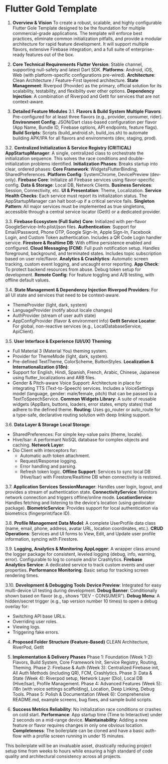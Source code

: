 # Flutter Gold Template

1. **Overview & Vision**
To create a robust, scalable, and highly configurable Flutter Gole Template designed to be the foundation for multiple commercial-grade applications. The template will enforce best practices, eliminate common initialization pitfalls, and provide a modular architecture for rapid feature development. It will support multiple flavors, extensive Firebase integration, and a full suite of enterprise-ready features out of the box.

2. **Core Technical Requirements**
**Flutter Version**: Stable channel, supporting null-safety and latest Dart SDK.
**Platforms**: Android, iOS, Web (with platform-specific configurations pre-wired).
**Architecture**: Clean Architecture / Feature-First layered architecture.
**State Management**: Riverpod (Provider) as the primary, official solution for its scalability, testability, and flexibility over other options.
**Dependency Injection**: A combination of Riverpod and GetIt for services that are not context-aware.

3. **Detailed Feature Modules**
3.1. **Flavors & Build System**
**Multiple Flavors**: Pre-configured for at least three flavors (e.g., provider, consumer, rider).
**Environment Config**: JSON/Dart class-based configuration per flavor (App Name, Bundle ID, Firebase options, API endpoints, feature flags).
**Build Scripts**: Scripts (build_android.sh, build_ios.sh) to automate building APK/IPA for all flavors and environments (dev, staging, prod).

3.2. **Centralized Initialization & Service Registry (CRITICAL)**
**AppStartupManager**: A single, centralized class to orchestrate the initialization sequence. This solves the race conditions and double-initialization problems identified.
**Initialization Phases**: Breaks startup into clear, ordered phases:
**Core Framework**: WidgetsFlutterBinding, SharedPreferences.
**Platform Config**: SystemChrome, DevicePreview (dev-only).
**Firebase Core**: Initialize all Firebase services using flavor-specific config.
**Data & Storage**: Local DB, Network Clients.
**Business Services**: Session, Connectivity, etc.
**UI & Presentation**: Theme, Localization.
**Service Health Checks**: Each service must report its initialization status. The AppStartupManager can halt boot-up if a critical service fails.
**Singleton Pattern**: All major services must be implemented as true singletons, accessible through a central service locator (GetIt) or a dedicated provider.

3.3. **Firebase Ecosystem (Full Suite)**
**Core**: Initialized with per-flavor GoogleService-Info.plist/json files.
**Authentication**: Support for Email/Password, Phone OTP, Google Sign-In, Apple Sign-In, Facebook Login, and Custom Token authentication. Includes a QR Code Login handler service.
**Firestore & Realtime DB**: With offline persistence enabled and configured.
**Cloud Messaging (FCM)**: Full push notification setup. Handles foreground, background, and terminated states. Includes topic subscription based on user role/flavor.
**Analytics & Crashlytics**: Automatic screen tracking, custom event logging, and uncaught error reporting.
**App Check**: To protect backend resources from abuse. Debug token setup for development.
**Remote Config**: For feature toggling and A/B testing, with offline default values.

3.4. **State Management & Dependency Injection**
**Riverpod Providers**: For all UI state and services that need to be context-aware.
 - ThemeProvider (light, dark, system)
 - LanguageProvider (notify about locale changes)
 - AuthProvider (stream of user auth state)
 - AppConfigProvider (flavor & environment info)
**GetIt Service Locator**: For global, non-reactive services (e.g., LocalDatabaseService, ApiClient).

3.5. **User Interface & Experience (UI/UX)**
**Theming**:
 - Full Material 3 (Material You) theming system.
 - Provider for ThemeMode (light, dark, system).
 - Pre-defined TextTheme, ColorScheme, ButtonStyles.
**Localization & Internationalization (i18n)**:
 - Support for English, Hindi, Spanish, French, Arabic, Chinese, Japanese using flutter_localizations and ARB files.
 - Gender & Pitch-aware Voice Support: Architecture in place for integrating TTS (Text-to-Speech) services. Includes a VoiceSettings model (language, gender: male/female, pitch) that can be passed to a TextToSpeechService.
**Common Widgets Library**: A suite of reusable widgets (AppBars, buttons, loaders, error states, empty states) that adhere to the defined theme.
**Routing**: Uses go_router or auto_route for a type-safe, declarative routing solution with deep linking support.

3.6. **Data Layer & Storage**
**Local Storage**:
 - SharedPreferences: For simple key-value pairs (theme, locale).
 - Hive/Isar: A performant NoSQL database for complex objects and caching.
**Network Layer**:
 - Dio Client with interceptors for:
    - Automatic auth token attachment.
    - Request/Response logging.
    - Error handling and parsing.
    - Refresh token logic.
**Offline Support**: Services to sync local DB (Hive/Isar) with Firestore/Realtime DB when connectivity is restored.

3.7. **Application Services**
**SessionManager**: Handles user login, logout, and provides a stream of authentication state.
**ConnectivityService**: Monitors network connection and triggers offline/online mode.
**LocationService**: Handles fetching and listening to the device's location (using geolocator package).
**BiometricService**: Provides support for local authentication via biometrics (fingerprint/face ID).

3.8. **Profile Management**
**Data Model**: A complete UserProfile data class (name, email, phone, address, avatar URL, location coordinates, etc.).
**CRUD Operations**: Services and UI forms to View, Edit, and Update user profile information, syncing with Firestore.

3.9. **Logging, Analytics & Monitoring**
**AppLogger**: A wrapper class around the logger package for consistent, leveled logging (debug, info, warning, error). Configurable to log to console and/or Crashlytics.
**Firebase Analytics Service**: A dedicated service to track custom events and user properties.
**Performance Monitoring**: Basic setup for tracking screen rendering times.

3.10. **Development & Debugging Tools**
**Device Preview**: Integrated for easy multi-device UI testing during development.
**Debug Banner**: Conditionally shown based on flavor (e.g., shows "DEV - CONSUMER").
**Debug Menu**: A hidden/secret trigger (e.g., tap version number 10 times) to open a debug overlay for:
 - Switching API base URLs.
 - Overriding user roles.
 - Viewing logs.
 - Triggering fake errors.

4. **Proposed Folder Structure (Feature-Based)**
CLEAN Architecture, RiverPod, GetIt

5. **Implementation & Delivery Phases**
Phase 1: Foundation (Week 1-2): Flavors, Build System, Core Framework Init, Service Registry, Routing, Theming.
Phase 2: Firebase & Auth (Week 3): Centralized Firebase init, All Auth Methods (including QR), FCM, Crashlytics.
Phase 3: Data & State (Week 4): Riverpod setup, Network Layer (Dio), Local DB (Hive/Isar), Profile Management.
Phase 4: Advanced Features (Week 5): i18n (with voice settings scaffolding), Location, Deep Linking, Debug Tools.
Phase 5: Polish & Documentation (Week 6): Comprehensive README.md, example screens, bug fixes, and sample build scripts.

6. **Success Metrics**
**Reliability**: No initialization race conditions or crashes on cold start.
**Performance**: App startup time (Time to Interactive) under 2 seconds on a mid-range device.
**Maintainability**: Adding a new feature or flavor requires changes in only one obvious location.
**Completeness**: The boilerplate can be cloned and have a basic auth-flow with a profile screen running in under 15 minutes.

This boilerplate will be an invaluable asset, drastically reducing project setup time from weeks to hours while ensuring a high standard of code quality and architectural consistency across all projects.
